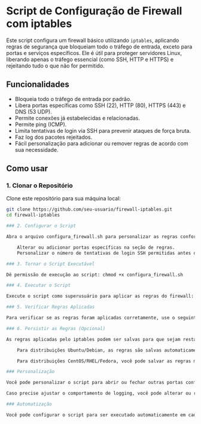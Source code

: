 # Script de Configuração de Firewall com iptables

Este script configura um firewall básico utilizando `iptables`, aplicando regras de segurança que bloqueiam todo o tráfego de entrada, exceto para portas e serviços específicos. Ele é útil para proteger servidores Linux, liberando apenas o tráfego essencial (como SSH, HTTP e HTTPS) e rejeitando tudo o que não for permitido.

## Funcionalidades

- Bloqueia todo o tráfego de entrada por padrão.
- Libera portas específicas como SSH (22), HTTP (80), HTTPS (443) e DNS (53 UDP).
- Permite conexões já estabelecidas e relacionadas.
- Permite ping (ICMP).
- Limita tentativas de login via SSH para prevenir ataques de força bruta.
- Faz log dos pacotes rejeitados.
- Fácil personalização para adicionar ou remover regras de acordo com sua necessidade.

## Como usar

### 1. Clonar o Repositório

Clone este repositório para sua máquina local:

```bash
git clone https://github.com/seu-usuario/firewall-iptables.git
cd firewall-iptables

### 2. Configurar o Script

Abra o arquivo configura_firewall.sh para personalizar as regras conforme sua necessidade. Você pode:

    Alterar ou adicionar portas específicas na seção de regras.
    Personalizar o número de tentativas de login SSH permitidas antes de bloquear tentativas extras.

### 3. Tornar o Script Executável

Dê permissão de execução ao script: chmod +x configura_firewall.sh

### 4. Executar o Script

Execute o script como superusuário para aplicar as regras do firewall: sudo ./configura_firewall.sh

### 5. Verificar Regras Aplicadas

Para verificar se as regras foram aplicadas corretamente, use o seguinte comando: sudo iptables -L -v

### 6. Persistir as Regras (Opcional)

As regras aplicadas pelo iptables podem ser salvas para que sejam restauradas após a reinicialização do sistema.

    Para distribuições Ubuntu/Debian, as regras são salvas automaticamente pelo script com o comando iptables-save.

    Para distribuições CentOS/RHEL/Fedora, você pode salvar as regras manualmente: sudo service iptables save

### Personalização

Você pode personalizar o script para abrir ou fechar outras portas conforme necessário. Por exemplo, para liberar a porta 8080, adicione a seguinte linha no script: iptables -A INPUT -p tcp --dport 8080 -j ACCEPT

Caso precise ajustar o comportamento de logging, você pode alterar ou remover as regras de log no final do script.

### Automatização

Você pode configurar o script para ser executado automaticamente em cada reinicialização do sistema, adicionando-o ao cron ou aos scripts de inicialização do sistema.
